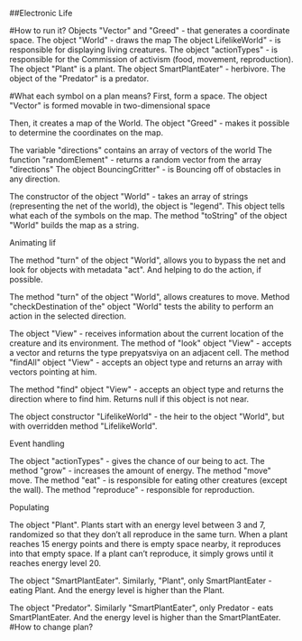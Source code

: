 ##Electronic Life

#How to run it?
Objects "Vector" and "Greed" - that generates a coordinate space.
The object "World" - draws the map
The object LifelikeWorld" - is responsible for displaying living creatures.
The object "actionTypes" - is responsible for the Commission of activism (food, movement, reproduction).
The object "Plant" is a plant.
The object SmartPlantEater" - herbivore.
The object of the "Predator" is a predator.


#What each symbol on a plan means?
First, form a space.
The object "Vector" is formed movable in two-dimensional space

Then, it creates a map of the World.
The object "Greed" - makes it possible to determine the coordinates on the map.

The variable "directions" contains an array of vectors of the world
The function "randomElement" - returns a random vector from the array "directions"
The object BouncingCritter" - is Bouncing off of obstacles in any direction.

The constructor of the object "World" - takes an array of strings (representing the net of the world), the object is "legend". This object tells what each of the symbols on the map.
The method "toString" of the object "World" builds the map as a string.



Animating lif

The method "turn" of the object "World", allows you to bypass the net and look for objects with metadata "act". And helping to do the action, if possible.

The method "turn" of the object "World", allows creatures to move.
Method "checkDestination of the" object "World" tests the ability to perform an action in the selected direction.

The object "View" - receives information about the current location of the creature and its environment.
The method of "look" object "View" - accepts a vector and returns the type prepyatsviya on an adjacent cell.
The method "findAll" object "View" - accepts an object type and returns an array with vectors pointing at him.

The method "find" object "View" - accepts an object type and returns the direction where to find him. Returns null if this object is not near.

The object constructor "LifelikeWorld" - the heir to the object "World", but with overridden method "LifelikeWorld".


Event handling

The object "actionTypes" - gives the chance of our being to act.
The method "grow" - increases the amount of energy.
The method "move" move.
The method "eat" - is responsible for eating other creatures (except the wall).
The method "reproduce" - responsible for reproduction.



Populating

The object "Plant".
Plants start with an energy level between 3 and 7, randomized so that they don’t all reproduce in the same turn. When a plant reaches 15 energy points and there is empty space nearby, it reproduces into that empty space. If a plant can’t reproduce, it simply grows until it reaches energy level 20.

The object "SmartPlantEater".
Similarly, "Plant", only SmartPlantEater - eating Plant.
And the energy level is higher than the Plant.

The object "Predator".
Similarly "SmartPlantEater", only Predator - eats SmartPlantEater.
And the energy level is higher than the SmartPlantEater.
#How to change plan?